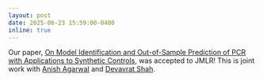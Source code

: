 ```yaml
---
layout: post
date: 2025-06-23 15:59:00-0400
inline: true
---
```


Our paper, [On Model Identification and Out-of-Sample Prediction of
PCR with Applications to Synthetic Controls](https://arxiv.org/pdf/2010.14449), was accepted to JMLR! This is joint work with [Anish Agarwal](https://sites.google.com/view/anishagarwal) and [Devavrat Shah](https://devavrat.mit.edu/). 